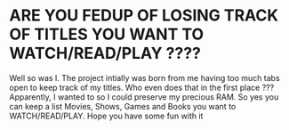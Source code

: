 # ARE YOU FEDUP OF LOSING TRACK OF TITLES YOU WANT TO WATCH/READ/PLAY ???? 

Well so was I. The project intially was born from me having too much tabs open to keep track of my titles. Who even does that in the first place ???
Apparently, I wanted to so I could preserve my precious RAM. So yes you can keep a list Movies, Shows, Games and Books you want to WATCH/READ/PLAY.
Hope you have some fun with it

